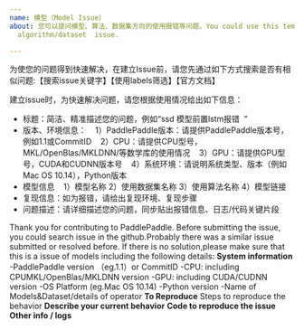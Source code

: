 ```yaml
---
name: 模型（Model Issue）
about: 您可以提问模型、算法、数据集方向的使用报错等问题。You could use this template for reporting a model/
  algorithm/dataset  issue.

---
```


为使您的问题得到快速解决，在建立Issue前，请您先通过如下方式搜索是否有相似问题:【搜索issue关键字】【使用labels筛选】【官方文档】

建立issue时，为快速解决问题，请您根据使用情况给出如下信息：
- 标题：简洁、精准描述您的问题，例如“ssd 模型前置lstm报错  ”
- 版本、环境信息：
    1）PaddlePaddle版本：请提供PaddlePaddle版本号，例如1.1或CommitID
    2）CPU：请提供CPU型号，MKL/OpenBlas/MKLDNN/等数学库的使用情况
    3）GPU：请提供GPU型号，CUDA和CUDNN版本号
    4）系统环境：请说明系统类型、版本（例如Mac OS 10.14），Python版本
- 模型信息
    1）模型名称 2）使用数据集名称 3）使用算法名称 4）模型链接
- 复现信息：如为报错，请给出复现环境、复现步骤
- 问题描述：请详细描述您的问题，同步贴出报错信息、日志/代码关键片段

Thank you for contributing to PaddlePaddle.
Before submitting the issue, you could search issue in the github.Probably there was a similar issue submitted or resolved before.
If there is no solution,please make sure that this is a issue of models including the following details:
**System information**
-PaddlePaddle version （eg.1.1）or CommitID
-CPU: including CPUMKL/OpenBlas/MKLDNN version
-GPU: including CUDA/CUDNN version
-OS Platform (eg.Mac OS 10.14)
-Python version
-Name of Models&Dataset/details of operator
**To Reproduce**
Steps to reproduce the behavior
**Describe your current behavior**
**Code to reproduce the issue**
**Other info / logs**
